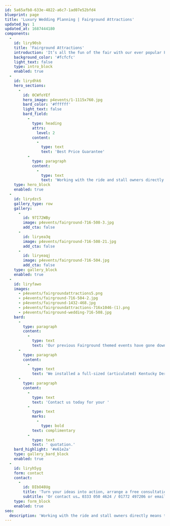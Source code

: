 ```yaml
---
id: 5a65afb8-633e-4822-a6c7-1ad07e52bfd4
blueprint: page
title: 'Luxury Wedding Planning | Fairground Attractions'
updated_by: 1
updated_at: 1687444180
components:
  -
    id: liry90sb
    title: 'Fairground Attractions'
    introduction: 'It’s all the fun of the fair with our ever popular Fairground themed events. Let us take you back to your childhood for one night only! A favourite with clients looking for a novel and nostalgic way to ensure their guests are truly entertained throughout the day.'
    background_color: '#fcfcfc'
    light_text: false
    type: intro_block
    enabled: true
  -
    id: lirydhk6
    hero_sections:
      -
        id: 0CWfoYEf
        hero_image: p4events/1-1115x760.jpg
        bard_color: '#ffffff'
        light_text: false
        bard_field:
          -
            type: heading
            attrs:
              level: 2
            content:
              -
                type: text
                text: 'Best Price Guarantee'
          -
            type: paragraph
            content:
              -
                type: text
                text: 'Working with the ride and stall owners directly means that we can confidently guarantee the very best service at the most competitive price. You can’t say Fairer than that!'
    type: hero_block
    enabled: true
  -
    id: lirydzc5
    gallery_type: row
    gallery:
      -
        id: 97I72WBy
        image: p4events/fairground-716-508-3.jpg
        add_cta: false
      -
        id: liryea3q
        image: p4events/fairground-716-508-21.jpg
        add_cta: false
      -
        id: liryeaqj
        image: p4events/fairground-716-504.jpg
        add_cta: false
    type: gallery_block
    enabled: true
  -
    id: liryfawo
    images:
      - p4events/fairgroundattractions5.png
      - p4events/fairground-716-504-2.jpg
      - p4events/fairground-1432-468.jpg
      - p4events/fairgroundattractions-716x1046-(1).png
      - p4events/fairground-wedding-716-508.jpg
    bard:
      -
        type: paragraph
        content:
          -
            type: text
            text: 'Our previous Fairground themed events have gone down a storm! Particularly the Travel Councillors AGM at the ACC in Liverpool. This event was a Pier theme where the client wanted to recreate a fun fairground for all guests to enjoy after dinner.'
      -
        type: paragraph
        content:
          -
            type: text
            text: 'We installed a full-sized (articulated) Kentucky Derby, full-sized Dodgems (12-cars), and a delicious range of food stalls including French Crepes, Doughnuts and even a chocolate fountain. Proving no event or venue comes as too much of a challenge!'
      -
        type: paragraph
        content:
          -
            type: text
            text: 'Contact us today for your '
          -
            type: text
            marks:
              -
                type: bold
            text: complimentary
          -
            type: text
            text: ' quotation.'
    bard_highlight: '#e61e2a'
    type: gallery_bard_block
    enabled: true
  -
    id: liryh5yg
    form: contact
    contact:
      -
        id: DIbO48Ug
        title: 'Turn your ideas into action, arrange a free consultation'
        subtitle: 'Or contact us… 0333 050 4624 / 01772 497206 or email us: info@p4events.co.uk'
    type: form_block
    enabled: true
seo:
  description: 'Working with the ride and stall owners directly means that we can confidently guarantee the very best for your wedding day at a great price!'
---
```

